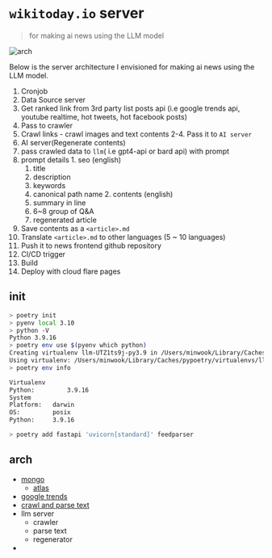 # `wikitoday.io` server
> for making ai news using the LLM model

![arch](http://www.plantuml.com/plantuml/proxy?cache=no&src=https://raw.githubusercontent.com/filekit-co/llm/main/docs/v1.iuml)


Below is the server architecture I envisioned for making ai news using the LLM model.

1. Cronjob
2. Data Source server
  1. Get ranked link from 3rd party list posts api (i.e google trends api, youtube realtime, hot tweets, hot facebook posts)
  2. Pass to crawler
  3. Crawl links
    - crawl images and text contents
  2-4. Pass it to `AI server`
3. AI server(Regenerate contents)
  1. pass crawled data to `llm`( i.e gpt4-api or bard api) with prompt
  2. prompt details
    1. seo (english)
      1. title
      2. description
      3. keywords
      4. canonical path name
    2. contents (english)
      1. summary in line
      2. 6~8 group of Q&A 
      3. regenerated article
  3. Save contents as a `<article>.md`
4. Translate `<article>.md` to other languages (5 ~ 10 languages)
5. Push it to news frontend github repository
6. CI/CD trigger
7. Build
8. Deploy with cloud flare pages

## init

```sh
> poetry init
> pyenv local 3.10
> python -V
Python 3.9.16
> poetry env use $(pyenv which python)
Creating virtualenv llm-UTZ1ts9j-py3.9 in /Users/minwook/Library/Caches/pypoetry/virtualenvs
Using virtualenv: /Users/minwook/Library/Caches/pypoetry/virtualenvs/llm-UTZ1ts9j-py3.9
> poetry env info

Virtualenv
Python:         3.9.16
System
Platform:   darwin
OS:         posix
Python:     3.9.16

> poetry add fastapi 'uvicorn[standard]' feedparser
```

## arch
- [mongo](https://chat.openai.com/c/ceecbe13-bf65-4dab-96df-42b66a87fc08)
  - [atlas](https://cloud.mongodb.com/v2/64bf6da368f1a3195493f775#/clusters/starterTemplates)
- [google trends](https://github.com/deedy5/google_trends)
- [crawl and parse text](https://chat.openai.com/c/849ac652-e1cd-4672-ba6e-f2468ce5c9d7)
- llm server
  - crawler
  - parse text
  - regenerator
- 